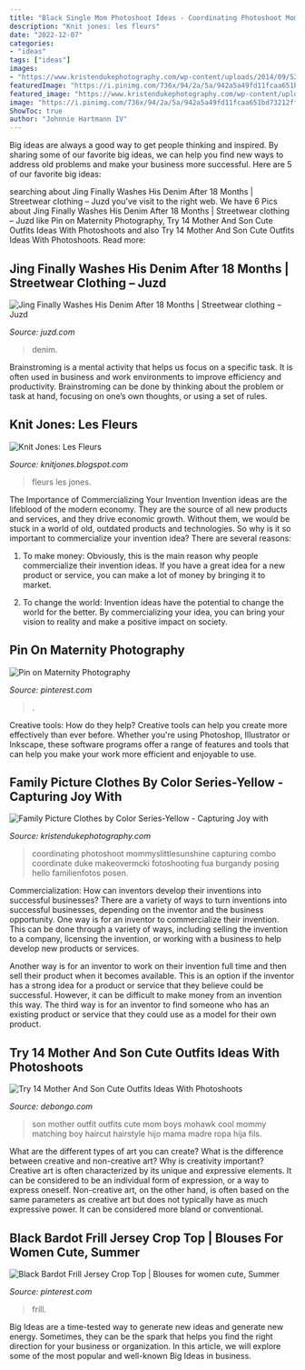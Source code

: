 ```yaml
---
title: "Black Single Mom Photoshoot Ideas - Coordinating Photoshoot Mommyslittlesunshine Capturing Combo Coordinate Duke Makeovermcki Fotoshooting Fua Burgandy Posing Hello Familienfotos Posen"
description: "Knit jones: les fleurs"
date: "2022-12-07"
categories:
- "ideas"
tags: ["ideas"]
images:
- "https://www.kristendukephotography.com/wp-content/uploads/2014/09/527653_10151089705484639_597833456_n.jpg"
featuredImage: "https://i.pinimg.com/736x/94/2a/5a/942a5a49fd11fcaa651bd73212ff533f.jpg"
featured_image: "https://www.kristendukephotography.com/wp-content/uploads/2014/09/527653_10151089705484639_597833456_n.jpg"
image: "https://i.pinimg.com/736x/94/2a/5a/942a5a49fd11fcaa651bd73212ff533f.jpg"
ShowToc: true
author: "Johnnie Hartmann IV"
---
```



Big ideas are always a good way to get people thinking and inspired. By sharing some of our favorite big ideas, we can help you find new ways to address old problems and make your business more successful. Here are 5 of our favorite big ideas: 

	

		
searching about Jing Finally Washes His Denim After 18 Months | Streetwear clothing – Juzd you've visit to the right web. We have 6 Pics about Jing Finally Washes His Denim After 18 Months | Streetwear clothing – Juzd like Pin on Maternity Photography, Try 14 Mother And Son Cute Outfits Ideas With Photoshoots and also Try 14 Mother And Son Cute Outfits Ideas With Photoshoots. Read more:
		
    
## Jing Finally Washes His Denim After 18 Months | Streetwear Clothing – Juzd

<img loading=lazy src="http://4.bp.blogspot.com/_k8ZSlgZUqmE/S0-Ds_5zInI/AAAAAAAAAD0/y35hKRrxT4o/s400/8.JPG" onerror="this.onerror=null;this.src='https://tse4.mm.bing.net/th?id=OIP.uegAnw3Y5e7EVM5yEuFU2QAAAA&amp;pid=15.1';" alt="Jing Finally Washes His Denim After 18 Months | Streetwear clothing – Juzd">

_Source: juzd.com_

>denim. 

	

Brainstroming is a mental activity that helps us focus on a specific task. It is often used in business and work environments to improve efficiency and productivity. Brainstroming can be done by thinking about the problem or task at hand, focusing on one’s own thoughts, or using a set of rules.

    
## Knit Jones: Les Fleurs

<img loading=lazy src="https://1.bp.blogspot.com/_X5gvFBIH7fo/TBK__dYLfKI/AAAAAAAACys/a-Io8LAWKU8/s1600/IMG_2592.JPG" onerror="this.onerror=null;this.src='https://tse2.mm.bing.net/th?id=OIP.DyKaxldZ5OQXQaR7ie-UXQHaLG&amp;pid=15.1';" alt="Knit Jones: Les Fleurs">

_Source: knitjones.blogspot.com_

>fleurs les jones. 

	

The Importance of Commercializing Your Invention
Invention ideas are the lifeblood of the modern economy. They are the source of all new products and services, and they drive economic growth. Without them, we would be stuck in a world of old, outdated products and technologies.
So why is it so important to commercialize your invention idea? There are several reasons:

1. To make money: Obviously, this is the main reason why people commercialize their invention ideas. If you have a great idea for a new product or service, you can make a lot of money by bringing it to market.

2. To change the world: Invention ideas have the potential to change the world for the better. By commercializing your idea, you can bring your vision to reality and make a positive impact on society.


    
## Pin On Maternity Photography

<img loading=lazy src="https://i.pinimg.com/736x/94/2a/5a/942a5a49fd11fcaa651bd73212ff533f.jpg" onerror="this.onerror=null;this.src='https://tse1.mm.bing.net/th?id=OIP.HDle88Do2vHH3AmDK9xySAHaE8&amp;pid=15.1';" alt="Pin on Maternity Photography">

_Source: pinterest.com_

>. 

	

Creative tools: How do they help?
Creative tools can help you create more effectively than ever before. Whether you're using Photoshop, Illustrator or Inkscape, these software programs offer a range of features and tools that can help you make your work more efficient and enjoyable to use.

    
## Family Picture Clothes By Color Series-Yellow - Capturing Joy With

<img loading=lazy src="https://www.kristendukephotography.com/wp-content/uploads/2014/09/527653_10151089705484639_597833456_n.jpg" onerror="this.onerror=null;this.src='https://tse2.mm.bing.net/th?id=OIP.EQwPZMmh_WE5HDoMKlmXXgHaE8&amp;pid=15.1';" alt="Family Picture Clothes by Color Series-Yellow - Capturing Joy with">

_Source: kristendukephotography.com_

>coordinating photoshoot mommyslittlesunshine capturing combo coordinate duke makeovermcki fotoshooting fua burgandy posing hello familienfotos posen. 

	

Commercialization: How can inventors develop their inventions into successful businesses?
There are a variety of ways to turn inventions into successful businesses, depending on the inventor and the business opportunity. 
One way is for an inventor to commercialize their invention. This can be done through a variety of ways, including selling the invention to a company, licensing the invention, or working with a business to help develop new products or services. 

Another way is for an inventor to work on their invention full time and then sell their product when it becomes available. This is an option if the inventor has a strong idea for a product or service that they believe could be successful. However, it can be difficult to make money from an invention this way. 
The third way is for an inventor to find someone who has an existing product or service that they could use as a model for their own product.

    
## Try 14 Mother And Son Cute Outfits Ideas With Photoshoots

<img loading=lazy src="http://media.debongo.com/wp-content/uploads/2016/04/12022748/Cute-Mother-Son-Outfit-Ideas-6.jpg" onerror="this.onerror=null;this.src='https://tse2.mm.bing.net/th?id=OIP.JPpR05PP4y2WYx16R4mZ5gHaHa&amp;pid=15.1';" alt="Try 14 Mother And Son Cute Outfits Ideas With Photoshoots">

_Source: debongo.com_

>son mother outfit outfits cute mom boys mohawk cool mommy matching boy haircut hairstyle hijo mama madre ropa hija fils. 

	

What are the different types of art you can create? What is the difference between creative and non-creative art? Why is creativity important?
Creative art is often characterized by its unique and expressive elements. It can be considered to be an individual form of expression, or a way to express oneself. Non-creative art, on the other hand, is often based on the same parameters as creative art but does not typically have as much expressive power. It can be considered more bland or conventional.

    
## Black Bardot Frill Jersey Crop Top | Blouses For Women Cute, Summer

<img loading=lazy src="https://i.pinimg.com/736x/92/df/d2/92dfd20f74180d3d26c69da7a9fdc5ee.jpg" onerror="this.onerror=null;this.src='https://tse4.mm.bing.net/th?id=OIP.e0lJZLTJuY0wHwxqPyd4CgHaLz&amp;pid=15.1';" alt="Black Bardot Frill Jersey Crop Top | Blouses for women cute, Summer">

_Source: pinterest.com_

>frill. 

	

Big Ideas are a time-tested way to generate new ideas and generate new energy. Sometimes, they can be the spark that helps you find the right direction for your business or organization. In this article, we will explore some of the most popular and well-known Big Ideas in business.

